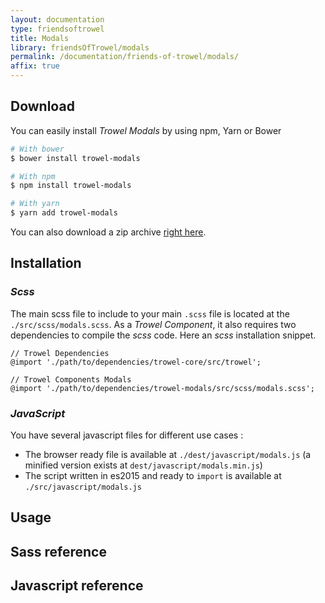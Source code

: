 ```yaml
---
layout: documentation
type: friendsoftrowel
title: Modals
library: friendsOfTrowel/modals
permalink: /documentation/friends-of-trowel/modals/
affix: true
---
```


## Download

You can easily install *Trowel Modals* by using npm, Yarn or Bower

```bash
# With bower
$ bower install trowel-modals

# With npm
$ npm install trowel-modals

# With yarn
$ yarn add trowel-modals
```

You can also download a zip archive [right here](https://github.com/FriendsOfTrowel/Modals/archive/master.zip).

## Installation

### *Scss*
The main scss file to include to your main `.scss` file is located at the `./src/scss/modals.scss`. As a *Trowel Component*, it also requires two dependencies to compile the *scss* code. Here an *scss* installation snippet.

```
// Trowel Dependencies
@import './path/to/dependencies/trowel-core/src/trowel';

// Trowel Components Modals
@import './path/to/dependencies/trowel-modals/src/scss/modals.scss';
```

### *JavaScript*
You have several javascript files for different use cases :
* The browser ready file is available at `./dest/javascript/modals.js` (a minified version exists at `dest/javascript/modals.min.js`)
* The script written in es2015 and ready to `import` is available at `./src/javascript/modals.js`

## Usage

## Sass reference

## Javascript reference